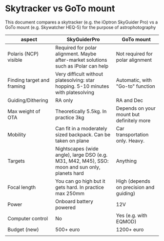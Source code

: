 # Skytracker vs GoTo mount 
This document compares a skytracker (e.g. the iOptron SkyGuider Pro) vs a GoTo mount (e.g. Skywatcher HEQ-5) for the purpose of astrophotography


| aspect                     | SkyGuiderPro                                                                                   | GoTo mount                                |
| -------------------------- | ---------------------------------------------------------------------------------------------- | ----------------------------------------- |
| Polaris (NCP) visible      | Required for polar alignment. Maybe after-market solutions such as iPolar can help             | Not required for polar alignment          |
| Finding target and framing | Very difficult without platesolving: star hopping. 5-10 minutes with platesolving              | Automatic, with "Go-to" function          |
| Guiding/Dithering          | RA only                                                                                        | RA and Dec                                |
| Max weight of OTA          | Theoretically 5.5kg. In practice 3kg                                                           | Depends on your mount but definitely more |
| Mobility                   | Can fit in a moderately sized backpack. Can be taken on plane                                  | Car transportation only. Heavy.           |
| Targets                    | Nightscapes (wide angle), large DSO (e.g. M31, M42, M45), SSO: moon and sun only, planets hard | Anything                                  |
| Focal length               | You can go high but it gets hard. In practice max 250mm                                        | High (depends on precision and guiding)   |
| Power                      | Onboard battery powered                                                                        | 12V                                       |
| Computer control           | No                                                                                             | Yes (e.g. with EQMOD)                     |
| Budget (new)               | 500+ euro                                                                                      | 1200+ euro                                |
|                            |                                                                                                |                                           |